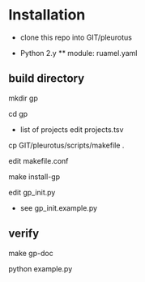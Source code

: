 # Installation

* clone this repo into GIT/pleurotus

* Python 2.y
** module:  ruamel.yaml 


## build directory

mkdir gp

cd gp

* list of projects
edit  projects.tsv

cp  GIT/pleurotus/scripts/makefile .

edit makefile.conf

make install-gp

edit gp_init.py
* see gp_init.example.py

## verify

make gp-doc

python example.py
